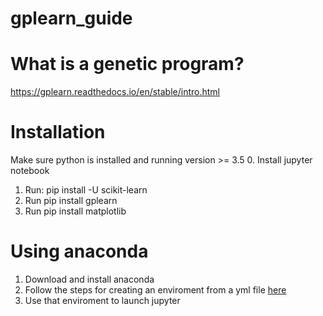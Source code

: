 # gplearn_guide

# What is a genetic program?
https://gplearn.readthedocs.io/en/stable/intro.html


# Installation
Make sure python is installed and running version >= 3.5
 0. Install jupyter notebook
 1. Run: pip install -U scikit-learn
 2. Run pip install gplearn
 3. Run pip install matplotlib

# Using anaconda
 1. Download and install anaconda
 2. Follow the steps for creating an enviroment from a yml file [here](https://conda.io/projects/conda/en/latest/user-guide/tasks/manage-environments.html#create-env-from-file)
 3. Use that enviroment to launch jupyter

